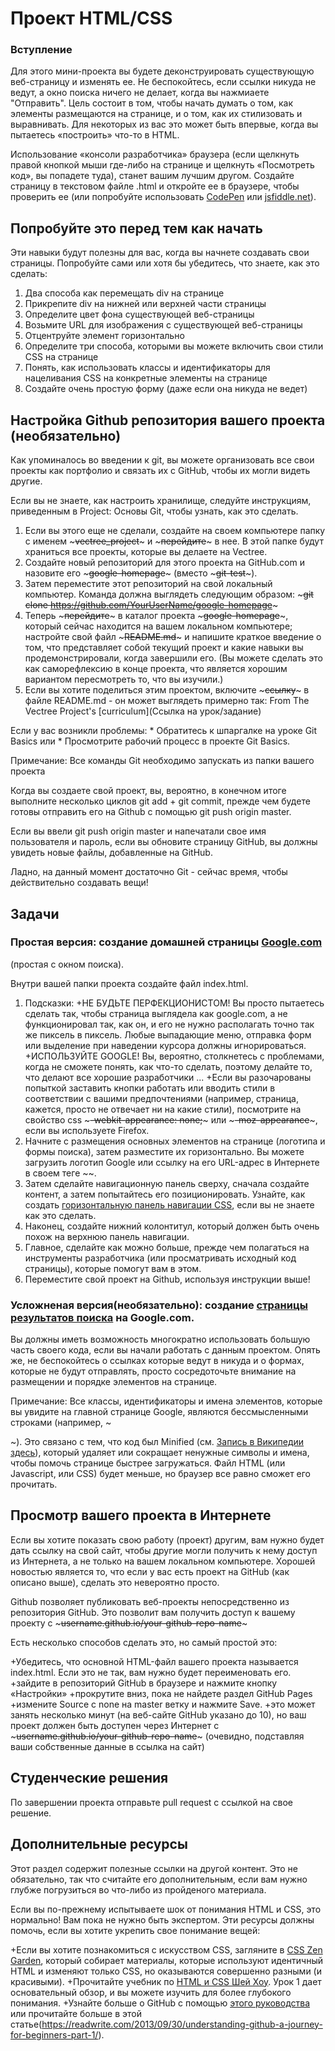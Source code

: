 # Проект HTML/CSS

### Вступление

Для этого мини-проекта вы будете деконструировать существующую веб-страницу и изменять ее. Не беспокойтесь, если ссылки никуда не ведут, а окно поиска ничего не делает, когда вы нажмиаете "Отправить". Цель состоит в том, чтобы начать думать о том, как элементы размещаются на странице, и о том, как их стилизовать и выравнивать. Для некоторых из вас это может быть впервые, когда вы пытаетесь «построить» что-то в HTML.

Использование «консоли разработчика» браузера (если щелкнуть правой кнопкой мыши где-либо на странице и щелкнуть «Посмотреть код», вы попадете туда), станет вашим лучшим другом. Создайте страницу в текстовом файле .html и откройте ее в браузере, чтобы проверить ее (или попробуйте использовать [CodePen](http://codepen.io/pen/) или [jsfiddle.net](https://jsfiddle.net/)).

## Попробуйте это перед тем как начать

Эти навыки будут полезны для вас, когда вы начнете создавать свои страницы. Попробуйте сами или хотя бы убедитесь, что знаете, как это сделать:

1. Два способа как перемещать div на странице
2. Прикрепите div на нижней или верхней части страницы
3. Определите цвет фона существующей веб-страницы
4. Возьмите URL для изображения с существующей веб-страницы
5. Отцентруйте элемент горизонтально
6. Определите три способа, которыми вы можете включить свои стили CSS на странице
7. Понять, как использовать классы и идентификаторы для нацеливания CSS на конкретные элементы на странице
8. Создайте очень простую форму (даже если она никуда не ведет)

## Настройка Github репозитория вашего проекта (необязательно)

Как упоминалось во введении к git, вы можете организовать все свои проекты как портфолио и связать их с GitHub, чтобы их могли видеть другие.

Если вы не знаете, как настроить хранилище, следуйте инструкциям, приведенным в Project: Основы Git, чтобы узнать, как это сделать.

1. Если вы этого еще не сделали, создайте на своем компьютере папку с именем ~~~vectree_project~~~ и ~~~перейдите~~~ в нее. В этой папке будут храниться все проекты, которые вы делаете на Vectree.
2. Создайте новый репозиторий для этого проекта на GitHub.com и назовите его ~~~google-homepage~~~ (вместо ~~~git-test~~~).
3. Затем переместите этот репозиторий на свой локальный компьютер. Команда должна выглядеть следующим образом: ~~~git clone https://github.com/YourUserName/google-homepage~~~
4. Теперь ~~~перейдите~~~ в каталог проекта ~~~google-homepage~~~, который сейчас находится на вашем локальном компьютере; настройте свой файл ~~~README.md~~~ и напишите краткое введение о том, что представляет собой текущий проект и какие навыки вы продемонстрировали, когда завершили его. (Вы можете сделать это как саморефлексию в конце проекта, что является хорошим вариантом пересмотреть то, что вы изучили.)
5. Если вы хотите поделиться этим проектом, включите ~~~ссылку~~~ в файле README.md - он может выглядеть примерно так: From The Vectree Project's [curriculum](Ссылка на урок/задание)

Если у вас возникли проблемы: * Обратитесь к шпаргалке на уроке Git Basics или * Просмотрите рабочий процесс в проекте Git Basics.

Примечание: Все команды Git необходимо запускать из папки вашего проекта

Когда вы создаете свой проект, вы, вероятно, в конечном итоге выполните несколько циклов git add + git commit, прежде чем будете готовы отправить его на Github с помощью git push origin master.

Если вы ввели git push origin master и напечатали свое имя пользователя и пароль, если вы обновите страницу GitHub, вы должны увидеть новые файлы, добавленные на GitHub.

Ладно, на данный момент достаточно Git - сейчас время, чтобы действительно создавать вещи!

## Задачи

### Простая версия: создание домашней страницы [Google.com](google.com)
(простая с окном поиска).

Внутри вашей папки проекта создайте файл index.html.

1. Подсказки:
   +НЕ БУДЬТЕ ПЕРФЕКЦИОНИСТОМ! Вы просто пытаетесь сделать так, чтобы страница выглядела как google.com, а не функционировал так, как он, и его не нужно располагать точно так же пиксель в пиксель. Любые выпадающие меню, отправка форм или выделение при наведении курсора должны игнорироваться.
   +ИСПОЛЬЗУЙТЕ GOOGLE! Вы, вероятно, столкнетесь с проблемами, когда не сможете понять, как что-то сделать, поэтому делайте то, что делают все хорошие разработчики ...
   +Если вы разочарованы попыткой заставить кнопки работать или вводить стили в соответствии с вашими предпочтениями (например, страница, кажется, просто не отвечает ни на какие стили), посмотрите на свойство css ~~~-webkit-appearance: none;~~~ или ~~~-moz-appearance~~~, если вы используете Firefox.
2. Начните с размещения основных элементов на странице (логотипа и формы поиска), затем разместите их горизонтально. Вы можете загрузить логотип Google или ссылку на его URL-адрес в Интернете в своем теге ~~~<img>~~~.
3. Затем сделайте навигационную панель сверху, сначала создайте контент, а затем попытайтесь его позиционировать. Узнайте, как создать [горизонтальную панель навигации CSS](https://www.w3schools.com/css/css_navbar.asp), если вы не знаете как это сделать.
4. Наконец, создайте нижний колонтитул, который должен быть очень похож на верхнюю панель навигации.
5. Главное, сделайте как можно больше, прежде чем полагаться на инструменты разработчика (или просматривать исходный код страницы), которые помогут вам в этом.
6. Переместите свой проект на Github, используя инструкции выше!

### Усложненая версия(необязательно): создание [страницы результатов поиска](https://www.google.com/search?q=build+this+webpage) на Google.com.

Вы должны иметь возможность многократно использовать большую часть своего кода, если вы начали работать с данным проектом. Опять же, не беспокойтесь о ссылках которые ведут в никуда и о формах, которые не будут отправлять, просто сосредоточьте внимание на размещении и порядке элементов на странице.

Примечание: Все классы, идентификаторы и имена элементов, которые вы увидите на главной странице Google, являются бессмысленными строками (например, ~~~<div class = 'srg'>~~~). Это связано с тем, что код был Minified (см. [Запись в Википедии здесь](https://ru.wikipedia.org/wiki/%D0%9C%D0%B8%D0%BD%D0%B8%D1%84%D0%B8%D0%BA%D0%B0%D1%86%D0%B8%D1%8F_(%D0%BF%D1%80%D0%BE%D0%B3%D1%80%D0%B0%D0%BC%D0%BC%D0%B8%D1%80%D0%BE%D0%B2%D0%B0%D0%BD%D0%B8%D0%B5))), который удаляет или сокращает ненужные символы и имена, чтобы помочь странице быстрее загружаться. Файл HTML (или Javascript, или CSS) будет меньше, но браузер все равно сможет его прочитать.

## Просмотр вашего проекта в Интернете

Если вы хотите показать свою работу (проект) другим, вам нужно будет дать ссылку на свой сайт, чтобы другие могли получить к нему доступ из Интернета, а не только на вашем локальном компьютере. Хорошей новостью является то, что если у вас есть проект на GitHub (как описано выше), сделать это невероятно просто.

Github позволяет публиковать веб-проекты непосредственно из репозитория GitHub. Это позволит вам получить доступ к вашему проекту с ~~~username.github.io/your-github-repo-name~~~

Есть несколько способов сделать это, но самый простой это:

+Убедитесь, что основной HTML-файл вашего проекта называется index.html. Если это не так, вам нужно будет переименовать его.
+зайдите в репозиторий GitHub в браузере и нажмите кнопку «Настройки»
+прокрутите вниз, пока не найдете раздел GitHub Pages
+измените Source с none на master ветку и нажмите Save.
+это может занять несколько минут (на веб-сайте GitHub указано до 10), но ваш проект должен быть доступен через Интернет с ~~~username.github.io/your-github-repo-name~~~ (очевидно, подставляя ваши собственные данные в ссылка на сайт)

## Студенческие решения
По завершении проекта отправьте pull request с ссылкой на свое решение.

## Дополнительные ресурсы
Этот раздел содержит полезные ссылки на другой контент. Это не обязательно, так что считайте его дополнительным, если вам нужно глубже погрузиться во что-либо из пройденого материала.

Если вы по-прежнему испытываете шок от понимания HTML и CSS, это нормально! Вам пока не нужно быть экспертом. Эти ресурсы должны помочь, если вы хотите укрепить свое понимание вещей:

+Если вы хотите познакомиться с искусством CSS, загляните в [CSS Zen Garden](http://www.csszengarden.com/), который собирает материалы, которые используют идентичный HTML и изменяют только CSS, но оказываются совершенно разными (и красивыми).
+Прочитайте учебник по [HTML и CSS Шей Хоу](https://learn.shayhowe.com/html-css/building-your-first-web-page/). Урок 1 дает основательный обзор, и вы можете изучить для более глубокого понимания.
+Узнайте больше о GitHub с помощью [этого руководства](https://try.github.io/) или прочитайте больше в этой статье(https://readwrite.com/2013/09/30/understanding-github-a-journey-for-beginners-part-1/).